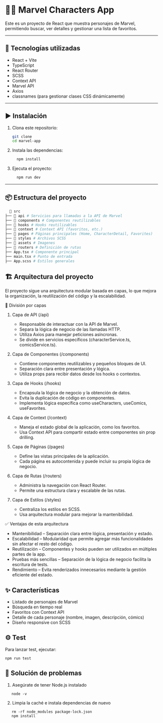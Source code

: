 # 🦸‍♂️ Marvel Characters App

Este es un proyecto de React que muestra personajes de Marvel, permitiendo buscar, ver detalles y gestionar una lista de favoritos.

---

## 🚀 **Tecnologías utilizadas**

- React + Vite
- TypeScript
- React Router
- SCSS
- Context API
- Marvel API
- Axios
- classnames (para gestionar clases CSS dinámicamente)

---

## ▶️ **Instalación**

1. Clona este repositorio:

   ```sh
   git clone
   cd marvel-app
   ```

2. Instala las dependencias:

   ```sh
     npm install
   ```

3. Ejecuta el proyecto:

   ```sh
     npm run dev
   ```

---

## 📦 **Estructura del proyecto**

```sh
  📂 src
├── 📂 api # Servicios para llamadas a la API de Marvel
├── 📂 components # Componentes reutilizables
├── 📂 hooks # Hooks reutilizables
├── 📂 context # Context API (favoritos, etc.)
├── 📂 pages # Páginas principales (Home, CharacterDetail, Favorites)
├── 📂 styles # Archivos SCSS
├── 📂 assets # Imagenes
├── 📂 routers # Definición de rutas
├── App.tsx # Componente principal
├── main.tsx # Punto de entrada
├── App.scss # Estilos generales
```

## 🏗 **Arquitectura del proyecto**

El proyecto sigue una arquitectura modular basada en capas, lo que mejora la organización, la reutilización del código y la escalabilidad.

🔹 División por capas

1. Capa de API (/api)

   - Responsable de interactuar con la API de Marvel.
   - Separa la lógica de negocio de las llamadas HTTP.
   - Utiliza Axios para manejar peticiones asíncronas.
   - Se divide en servicios específicos (characterService.ts, comicsService.ts).

2. Capa de Componentes (/components)

   - Contiene componentes reutilizables y pequeños bloques de UI.
   - Separación clara entre presentación y lógica.
   - Utiliza props para recibir datos desde los hooks o contextos.

3. Capa de Hooks (/hooks)

   - Encapsula la lógica de negocio y la obtención de datos.
   - Evita la duplicación de código en componentes.
   - Implementa lógica específica como useCharacters, useComics, useFavorites.

4. Capa de Context (/context)

   - Maneja el estado global de la aplicación, como los favoritos.
   - Usa Context API para compartir estado entre componentes sin prop drilling.

5. Capa de Páginas (/pages)

   - Define las vistas principales de la aplicación.
   - Cada página es autocontenida y puede incluir su propia lógica de negocio.

6. Capa de Rutas (/routers)

   - Administra la navegación con React Router.
   - Permite una estructura clara y escalable de las rutas.

7. Capa de Estilos (/styles)

   - Centraliza los estilos en SCSS.
   - Usa arquitectura modular para mejorar la mantenibilidad.

✅ Ventajas de esta arquitectura

- Mantenibilidad – Separación clara entre lógica, presentación y estado.
- Escalabilidad – Modularidad que permite agregar más funcionalidades sin afectar el resto del código.
- Reutilización – Componentes y hooks pueden ser utilizados en múltiples partes de la app.
- Pruebas más sencillas – Separación de la lógica de negocio facilita la escritura de tests.
- Rendimiento – Evita renderizados innecesarios mediante la gestión eficiente del estado.

## ✨ **Características**

- Listado de personajes de Marvel
- Búsqueda en tiempo real
- Favoritos con Context API
- Detalle de cada personaje (nombre, imagen, descripción, cómics)
- Diseño responsive con SCSS

## ⚙️ **Test**

Para lanzar test, ejecutar:

```
npm run test
```

## 🐞 **Solución de problemas**

1. Asegúrate de tener Node.js instalado

```
   node -v
```

2. Limpia la caché e instala dependencias de nuevo

```
   rm -rf node_modules package-lock.json
   npm install
```
